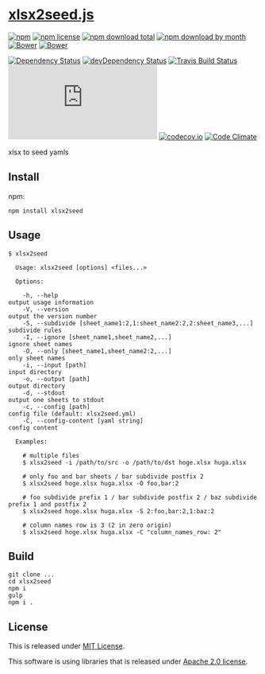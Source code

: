 # [xlsx2seed.js](https://github.com/Narazaka/xlsx2seed.js)

[![npm](https://img.shields.io/npm/v/xlsx2seed.svg)](https://www.npmjs.com/package/xlsx2seed)
[![npm license](https://img.shields.io/npm/l/xlsx2seed.svg)](https://www.npmjs.com/package/xlsx2seed)
[![npm download total](https://img.shields.io/npm/dt/xlsx2seed.svg)](https://www.npmjs.com/package/xlsx2seed)
[![npm download by month](https://img.shields.io/npm/dm/xlsx2seed.svg)](https://www.npmjs.com/package/xlsx2seed)
[![Bower](https://img.shields.io/bower/v/xlsx2seed.svg)](https://github.com/Narazaka/xlsx2seed.js)
[![Bower](https://img.shields.io/bower/l/xlsx2seed.svg)](https://github.com/Narazaka/xlsx2seed.js)

[![Dependency Status](https://david-dm.org/Narazaka/xlsx2seed.js.svg)](https://david-dm.org/Narazaka/xlsx2seed.js)
[![devDependency Status](https://david-dm.org/Narazaka/xlsx2seed.js/dev-status.svg)](https://david-dm.org/Narazaka/xlsx2seed.js#info=devDependencies)
[![Travis Build Status](https://travis-ci.org/Narazaka/xlsx2seed.js.svg)](https://travis-ci.org/Narazaka/xlsx2seed.js)
[![AppVeyor Build Status](https://ci.appveyor.com/api/projects/status/github/Narazaka/xlsx2seed.js?svg=true)](https://ci.appveyor.com/project/Narazaka/xlsx2seed-js)
[![codecov.io](https://codecov.io/github/Narazaka/xlsx2seed.js/coverage.svg?branch=master)](https://codecov.io/github/Narazaka/xlsx2seed.js?branch=master)
[![Code Climate](https://codeclimate.com/github/Narazaka/xlsx2seed.js/badges/gpa.svg)](https://codeclimate.com/github/Narazaka/xlsx2seed.js)

xlsx to seed yamls

## Install

npm:
```
npm install xlsx2seed
```

## Usage

```
$ xlsx2seed

  Usage: xlsx2seed [options] <files...>

  Options:

    -h, --help                                                         output usage information
    -V, --version                                                      output the version number
    -S, --subdivide [sheet_name1:2,1:sheet_name2:2,2:sheet_name3,...]  subdivide rules
    -I, --ignore [sheet_name1,sheet_name2,...]                         ignore sheet names
    -O, --only [sheet_name1,sheet_name2:2,...]                         only sheet names
    -i, --input [path]                                                 input directory
    -o, --output [path]                                                output directory
    -d, --stdout                                                       output one sheets to stdout
    -c, --config [path]                                                config file (default: xlsx2seed.yml)
    -C, --config-content [yaml string]                                 config content

  Examples:

    # multiple files
    $ xlsx2seed -i /path/to/src -o /path/to/dst hoge.xlsx huga.xlsx

    # only foo and bar sheets / bar subdivide postfix 2
    $ xlsx2seed hoge.xlsx huga.xlsx -O foo,bar:2

    # foo subdivide prefix 1 / bar subdivide postfix 2 / baz subdivide prefix 1 and postfix 2
    $ xlsx2seed hoge.xlsx huga.xlsx -S 2:foo,bar:2,1:baz:2

    # column names row is 3 (2 in zero origin)
    $ xlsx2seed hoge.xlsx huga.xlsx -C "column_names_row: 2"
```

## Build

```
git clone ...
cd xlsx2seed
npm i
gulp
npm i .
```

## License

This is released under [MIT License](http://narazaka.net/license/MIT?2016).

This software is using libraries that is released under [Apache 2.0 license](http://www.apache.org/licenses/LICENSE-2.0).
